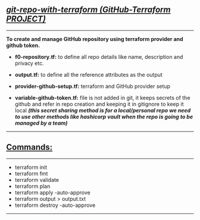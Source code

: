 ## <b><u><i>git-repo-with-terraform (GitHub-Terraform PROJECT)</b></u></i>

***
<b> To create and manage GitHub repository using terraform provider and github token.</b>

- <b>f0-repository.tf:</b>
  to define all repo details like name, description and privacy etc.

- <b>output.tf:</b>
  to define all the reference attributes as the output

- <b>provider-github-setup.tf:</b>
  terraform and GitHub provider setup

- <b>variable-github-token.tf:</b>
  file is not added in git, it keeps secrets of the github and refer in repo creation and keeping it in gitignore to
  keep it local
  <b><i>(this secret sharing method is for a local/personal repo we need to use other methods like hashicorp vault when
  the repo is going to be managed by a team)</i></b>

***

## <b><u>Commands:</b></u>

***

- terraform init
- terraform fmt
- terraform validate
- terraform plan
- terraform apply -auto-approve
- terraform output > output.txt
- terraform destroy -auto-approve

***
